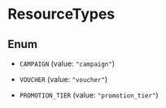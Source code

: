 

# ResourceTypes

## Enum


* `CAMPAIGN` (value: `"campaign"`)

* `VOUCHER` (value: `"voucher"`)

* `PROMOTION_TIER` (value: `"promotion_tier"`)



